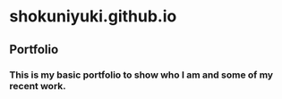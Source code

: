 # shokuniyuki.github.io
## Portfolio
### This is my basic portfolio to show who I am and some of my recent work.

